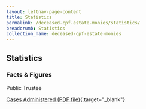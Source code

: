 ```yaml
---
layout: leftnav-page-content
title: Statistics
permalink: /deceased-cpf-estate-monies/statistics/
breadcrumb: Statistics
collection_name: deceased-cpf-estate-monies
---
```


Statistics
---

### **Facts & Figures**

Public Trustee

[Cases Administered (PDF file)](/files/trujun18.pdf){:target="_blank"}
